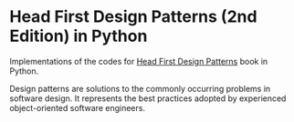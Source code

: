 # Head First Design Patterns (2nd Edition) in Python
Implementations of the codes for [Head First Design Patterns](https://www.amazon.com/Head-First-Design-Patterns-Object-Oriented/dp/149207800X) book in Python.

Design patterns are solutions to the commonly occurring problems in software design. It represents the best practices adopted by experienced object-oriented software engineers.
